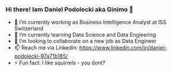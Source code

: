 ### Hi there! Iam Daniel Podolecki aka Ginimo 👋

- 🔭 I’m currently working as Business Intelligence Analyst at ISS Switzerland
- 🌱 I’m currently learning Data Science and Data Engieering
- 👯 I’m looking to collaborate on a new job as Data Engineer 
- 📫 Reach me via LinkedIn: https://www.linkedin.com/in/daniel-podolecki-97a71b185/
- ⚡ Fun fact: I like squirrels - you dont?

